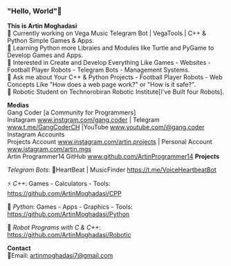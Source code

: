 ### "Hello, World"👋

<!--
**ArtinMoghadasi/ArtinMoghadasi** is a ✨ _special_ ✨ repository because its `README.md` (this file) appears on your GitHub profile.-->

**This is Artin Moghadasi** </br>
🔭 Currently working on Vega Music Telegram Bot | VegaTools | C++ & Python Simple Games & Apps. </br>
🌱 Learning Python more Libraies and Modules like Turtle and PyGame to Develop Games and Apps. </br>
🧐 Interested in Create and Develop Everything Like Games - Websites - Football Player Robots - Telegram Bots - Management Systems. </br>
💬 Ask me about Your C++ & Python Projects - Football Player Robots - Web Concepts Like "How does a web page work?" or "How is it safe?". </br>
🤖 Robotic Student on Technorobiran Robotic Institute[I've Built four Robots]. </br>

**Medias** </br> Gang Coder [a Community for Programmers] </br> Instagram www.instgram.com/gang.coder | Telegram www.t.me/GangCoderCH |YouTube www.youtube.com/@gang.coder </br> Instagram Accounts </br> Projects Account www.instagram.com/artin.projects |
Personal Account www.istagram.com/artin.mgs </br> Artin Programmer14 GitHub www.github.com/ArtinProgrammer14 
**Projects** </br>

*Telegram Bots*: 🎼HeartBeat | MusicFinder https://t.me/VoiceHeartbeatBot </br>

⚡ *C++*: Games - Calculators - Tools: https://github.com/ArtinMoghadasi/CPP </br>

🐍 *Python*: Games - Apps - Graphics - Tools: https://github.com/ArtinMoghadasi/Python </br>

🦾 *Robot Programs with C & C++*: https://github.com/ArtinMoghadasi/Robotic </br>

<!-- *PCB Designs With Altium Designer*: 

*Board Designs with Proteus*: 

*C Programs with CodeVision*:
-->
**Contact** </br>
📧Email: artinmoghadasi7@gmail.com
